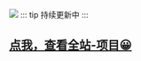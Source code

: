 ![](http://cdn.qiniu.liyansheng.top/img/ad2.jpg)
::: tip
持续更新中
:::

## [点我，查看全站-项目😀](/project)


###  <Badge text="beta" type="warning"/> <Badge text="新发布"/>

